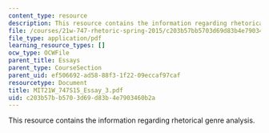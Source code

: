 ```yaml
---
content_type: resource
description: This resource contains the information regarding rhetorical genre analysis.
file: /courses/21w-747-rhetoric-spring-2015/c203b57bb5703d69d83b4e7903460b2a_MIT21W_747S15_Essay_3.pdf
file_type: application/pdf
learning_resource_types: []
ocw_type: OCWFile
parent_title: Essays
parent_type: CourseSection
parent_uid: ef506692-ad58-88f3-1f22-09eccaf97caf
resourcetype: Document
title: MIT21W_747S15_Essay_3.pdf
uid: c203b57b-b570-3d69-d83b-4e7903460b2a
---
```

This resource contains the information regarding rhetorical genre analysis.

